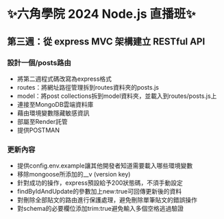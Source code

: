 # ✨六角學院 2024 Node.js 直播班✨
## 第三週：從 express MVC 架構建立 RESTful API
### 設計一個/posts路由
* 將第二週程式碼改寫為express格式
* routes：將網址路徑管理拆到routes資料夾的posts.js
* model：將post collections拆到model資料夾，並載入到routes/posts.js上
* 連接至MongoDB雲端資料庫
* 藉由環境變數隱藏敏感資訊
* 部屬至Render託管
* 提供POSTMAN
### 更新內容
* 提供config.env.example讓其他開發者知道需要載入哪些環境變數
* 移除mongoose所添加的__v (version key)
* 針對成功的操作，express預設給予200狀態碼，不須手動設定
* findByIdAndUpdate的參數加上new:true可回傳更新後的資料
* 對刪除全部貼文的路由進行保護處理，避免刪除單筆貼文的錯誤操作
* 對schema的必要欄位添加trim:true避免輸入多個空格逃過驗證
